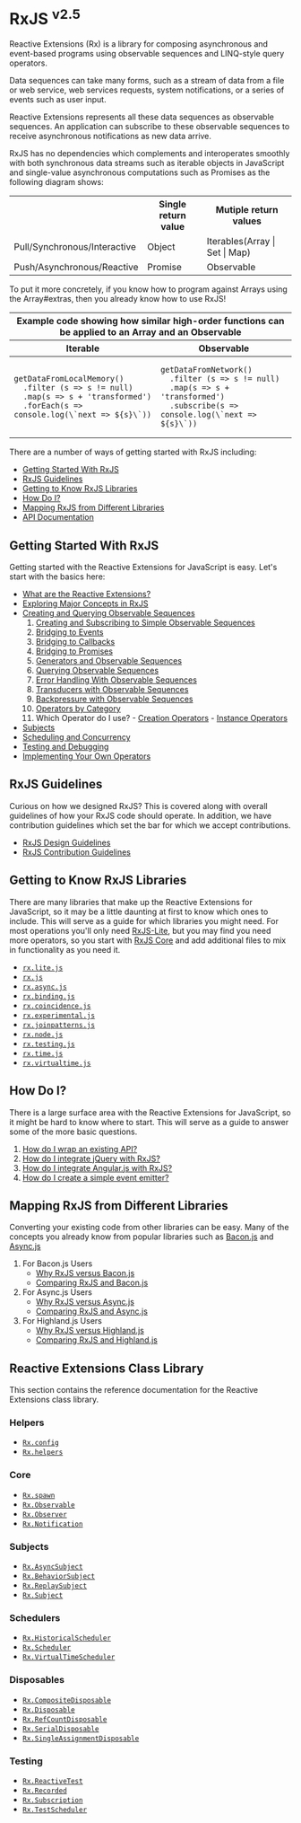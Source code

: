 # RxJS <sup>v2.5</sup>

Reactive Extensions (Rx) is a library for composing asynchronous and event-based programs using observable sequences and LINQ-style query operators.

Data sequences can take many forms, such as a stream of data from a file or web service, web services requests, system notifications, or a series of events such as user input.

Reactive Extensions represents all these data sequences as observable sequences. An application can subscribe to these observable sequences to receive asynchronous notifications as new data arrive.

RxJS has no dependencies which complements and interoperates smoothly with both synchronous data streams such as iterable objects in JavaScript and single-value asynchronous computations such as Promises as the following diagram shows:

<center>
<table>
   <th></th><th>Single return value</th><th>Mutiple return values</th>
   <tr>
      <td>Pull/Synchronous/Interactive</td>
      <td>Object</td>
      <td>Iterables(Array | Set | Map)</td>
   </tr>
   <tr>
      <td>Push/Asynchronous/Reactive</td>
      <td>Promise</td>
      <td>Observable</td>
   </tr>
</table>
</center>

To put it more concretely, if you know how to program against Arrays using the Array#extras, then you already know how to use RxJS!

<center><table>
 <thead>
  <tr><th colspan="2">Example code showing how similar high-order functions can be applied to an Array and an Observable</th></tr>
  <tr><th>Iterable</th><th>Observable</th></tr>
 </thead>
 <tbody>
  <tr><td><pre><code>getDataFromLocalMemory()
  .filter (s => s != null)
  .map(s => s + 'transformed')
  .forEach(s => console.log(\`next => ${s}\`))</code></pre></td>
  <td><pre><code>getDataFromNetwork()
  .filter (s => s != null)
  .map(s => s + 'transformed')
  .subscribe(s => console.log(\`next => ${s}\`))</code></pre></td></tr>
 </tbody>
</table></center>

There are a number of ways of getting started with RxJS including:
- [Getting Started With RxJS](#getting-started-with-rxjs)
- [RxJS Guidelines](#rxjs-guidlines)
- [Getting to Know RxJS Libraries](#getting-to-know-rxjs-libraries)
- [How Do I?](#how-do-i)
- [Mapping RxJS from Different Libraries](#mapping-rxjs-from-different-libraries)
- [API Documentation](#reactive-extensions-class-library)

## Getting Started With RxJS

Getting started with the Reactive Extensions for JavaScript is easy.  Let's start with the basics here:

- [What are the Reactive Extensions?](gettingstarted/what.md)
- [Exploring Major Concepts in RxJS](gettingstarted/exploring.md)
- [Creating and Querying Observable Sequences](gettingstarted/creatingquerying.md)
   1. [Creating and Subscribing to Simple Observable Sequences](gettingstarted/creating.md)
   2. [Bridging to Events](gettingstarted/events.md)
   3. [Bridging to Callbacks](gettingstarted/callbacks.md)
   4. [Bridging to Promises](gettingstarted/promises.md)  
   5. [Generators and Observable Sequences](gettingstarted/generators.md)  
   6. [Querying Observable Sequences](gettingstarted/querying.md)
   7. [Error Handling With Observable Sequences](gettingstarted/errors.md)
   8. [Transducers with Observable Sequences](gettingstarted/transducers.md)
   9. [Backpressure with Observable Sequences](gettingstarted/backpressure.md)
   10. [Operators by Category](gettingstarted/categories.md)
   11. Which Operator do I use?
      - [Creation Operators](gettingstarted/which-static.md)
      - [Instance Operators](gettingstarted/which-instance.md)
- [Subjects](gettingstarted/subjects.md)
- [Scheduling and Concurrency](gettingstarted/schedulers.md)
- [Testing and Debugging](gettingstarted/testing.md)
- [Implementing Your Own Operators](gettingstarted/operators.md)

## RxJS Guidelines ##

Curious on how we designed RxJS? This is covered along with overall guidelines of how your RxJS code should operate.  In addition, we have contribution guidelines which set the bar for which we accept contributions.

- [RxJS Design Guidelines](https://github.com/Reactive-Extensions/RxJS/tree/master/doc/designguidelines)
- [RxJS Contribution Guidelines](https://github.com/Reactive-Extensions/RxJS/tree/master/doc/contributing)

## Getting to Know RxJS Libraries ##

There are many libraries that make up the Reactive Extensions for JavaScript, so it may be a little daunting at first to know which ones to include.  This will serve as a guide for which libraries you might need.  For most operations you'll only need [RxJS-Lite](libraries/rx.lite.md), but you may find you need more operators, so you start with [RxJS Core](libraries/rx.md) and add additional files to mix in functionality as you need it.

- [`rx.lite.js`](libraries/rx.lite.md)
- [`rx.js`](libraries/rx.md)
- [`rx.async.js`](libraries/rx.async.md)
- [`rx.binding.js`](libraries/rx.binding.md)
- [`rx.coincidence.js`](libraries/rx.coincidence.md)
- [`rx.experimental.js`](libraries/rx.experimental.md)
- [`rx.joinpatterns.js`](libraries/rx.joinpatterns.md)
- [`rx.node.js`](libraries/rx.node.md)
- [`rx.testing.js`](libraries/rx.testing.md)
- [`rx.time.js`](libraries/rx.time.md)
- [`rx.virtualtime.js`](libraries/rx.virtualtime.md)

## How Do I? ##

There is a large surface area with the Reactive Extensions for JavaScript, so it might be hard to know where to start.  This will serve as a guide to answer some of the more basic questions.

1. [How do I wrap an existing API?](howdoi/wrap.md)
2. [How do I integrate jQuery with RxJS?](howdoi/jquery.md)
3. [How do I integrate Angular.js with RxJS?](howdoi/angular.md)
4. [How do I create a simple event emitter?](howdoi/eventemitter.md)

## Mapping RxJS from Different Libraries ##

Converting your existing code from other libraries can be easy.  Many of the concepts you already know from popular libraries such as [Bacon.js](https://github.com/baconjs/bacon.js) and [Async.js](https://github.com/caolan/async)

1. For Bacon.js Users
    - [Why RxJS versus Bacon.js](mapping/bacon.js/whyrx.md)
    - [Comparing RxJS and Bacon.js](mapping/bacon.js/comparing.md)
2. For Async.js Users
    - [Why RxJS versus Async.js](mapping/async/whyrx.md)
    - [Comparing RxJS and Async.js](mapping/async/comparing.md)
3. For Highland.js Users
    - [Why RxJS versus Highland.js](mapping/highland/whyrx.md)
    - [Comparing RxJS and Highland.js](mapping/highland/comparing.md)

## Reactive Extensions Class Library

This section contains the reference documentation for the Reactive Extensions class library.

### Helpers

- [`Rx.config`](api/config/readme.md)
- [`Rx.helpers`](api/helpers/readme.md)

### Core
- [`Rx.spawn`](api/core/spawn.md)
- [`Rx.Observable`](api/core/observable.md)
- [`Rx.Observer`](api/core/observer.md)
- [`Rx.Notification`](api/core/notification.md)

### Subjects

- [`Rx.AsyncSubject`](api/subjects/asyncsubject.md)
- [`Rx.BehaviorSubject`](api/subjects/behaviorsubject.md)
- [`Rx.ReplaySubject`](api/subjects/replaysubject.md)
- [`Rx.Subject`](api/subjects/subject.md)

### Schedulers

- [`Rx.HistoricalScheduler`](api/schedulers/historicalscheduler.md)
- [`Rx.Scheduler`](api/schedulers/scheduler.md)
- [`Rx.VirtualTimeScheduler`](api/schedulers/virtualtimescheduler.md)

### Disposables

- [`Rx.CompositeDisposable`](api/disposables/compositedisposable.md)
- [`Rx.Disposable`](api/disposables/disposable.md)
- [`Rx.RefCountDisposable`](api/disposables/refcountdisposable.md)
- [`Rx.SerialDisposable`](api/disposables/serialdisposable.md)
- [`Rx.SingleAssignmentDisposable`](api/disposables/singleassignmentdisposable.md)

### Testing

- [`Rx.ReactiveTest`](api/testing/reactivetest.md)
- [`Rx.Recorded`](api/testing/recorded.md)
- [`Rx.Subscription`](api/testing/subscription.md)
- [`Rx.TestScheduler`](api/testing/testscheduler.md)
